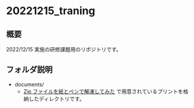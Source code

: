 # 20221215_traning

## 概要

2022/12/15 実施の研修課題用のリポジトリです。

## フォルダ説明

- documents/
  - [Zip ファイルを紙とペンで解凍してみた](https://techblog.raccoon.ne.jp/archives/47967009.html) で用意されているプリントを格納したディレクトリです。
